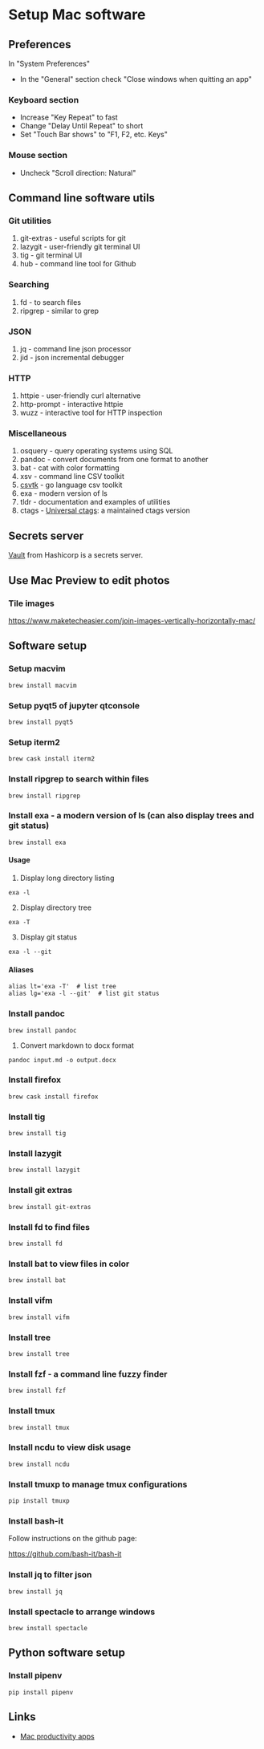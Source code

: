 # Setup Mac software

## Preferences

In "System Preferences"

* In the "General" section check "Close windows when quitting an app"

### Keyboard section

* Increase "Key Repeat" to fast
* Change "Delay Until Repeat" to short
* Set "Touch Bar shows" to "F1, F2, etc. Keys"

### Mouse section

* Uncheck "Scroll direction: Natural"

## Command line software utils

### Git utilities

1. git-extras - useful scripts for git
2. lazygit - user-friendly git terminal UI
3. tig - git terminal UI
4. hub - command line tool for Github

### Searching

1. fd - to search files
2. ripgrep - similar to grep

### JSON

1. jq - command line json processor
2. jid - json incremental debugger

### HTTP

1. httpie - user-friendly curl alternative
2. http-prompt - interactive httpie
3. wuzz - interactive tool for HTTP inspection

### Miscellaneous

1. osquery - query operating systems using SQL
2. pandoc - convert documents from one format to another
3. bat - cat with color formatting
4. xsv - command line CSV toolkit
5. [csvtk](https://github.com/shenwei356/csvtk) - go language csv toolkit
6. exa - modern version of ls
7. tldr - documentation and examples of utilities
8. ctags - [Universal ctags](https://github.com/universal-ctags/ctags): a maintained ctags version

## Secrets server

[Vault](https://www.vaultproject.io/) from Hashicorp is a secrets server.

## Use Mac Preview to edit photos

### Tile images

https://www.maketecheasier.com/join-images-vertically-horizontally-mac/

## Software setup

### Setup macvim

```shell
brew install macvim
```

### Setup pyqt5 of jupyter qtconsole

```shell
brew install pyqt5
```

### Setup iterm2

```shell
brew cask install iterm2
```

### Install ripgrep to search within files

```shell
brew install ripgrep
```

### Install exa - a modern version of ls (can also display trees and git status)

```shell
brew install exa
```

#### Usage

1. Display long directory listing

```shell
exa -l
```

2. Display directory tree

```shell
exa -T
```

3. Display git status

```shell
exa -l --git
```

#### Aliases

```
alias lt='exa -T'  # list tree
alias lg='exa -l --git'  # list git status
```

### Install pandoc

```shell
brew install pandoc
```

1. Convert markdown to docx format

```shell
pandoc input.md -o output.docx
```

### Install firefox

```shell
brew cask install firefox
```

### Install tig

```shell
brew install tig
```

### Install lazygit

```shell
brew install lazygit
```

### Install git extras

```shell
brew install git-extras
```

### Install fd to find files

```shell
brew install fd
```

### Install bat to view files in color

```shell
brew install bat
```

### Install vifm

```shell
brew install vifm
```

### Install tree

```shell
brew install tree
```

### Install fzf - a command line fuzzy finder

```shell
brew install fzf
```

### Install tmux

```shell
brew install tmux
```

### Install ncdu to view disk usage

```shell
brew install ncdu
```

### Install tmuxp to manage tmux configurations

```shell
pip install tmuxp
```

### Install bash-it

Follow instructions on the github page:

https://github.com/bash-it/bash-it

### Install jq to filter json

```shell
brew install jq
```

### Install spectacle to arrange windows

```shell
brew install spectacle
```

## Python software setup

### Install pipenv

```
pip install pipenv
```

## Links

* [Mac productivity apps][1000]

[1000]: https://medium.com/skynox/the-only-mac-apps-you-need-for-a-productive-2018-5e1d6de787b7
